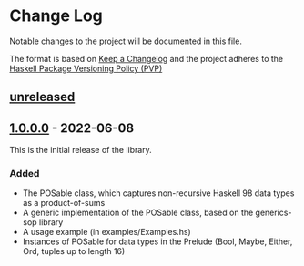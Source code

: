 # Change Log

Notable changes to the project will be documented in this file.

The format is based on [Keep a Changelog](http://keepachangelog.com/) and the
project adheres to the [Haskell Package Versioning
Policy (PVP)](https://pvp.haskell.org)

## [unreleased]

## [1.0.0.0] - 2022-06-08

This is the initial release of the library.

### Added

- The POSable class, which captures non-recursive Haskell 98 data types as a product-of-sums
- A generic implementation of the POSable class, based on the generics-sop library
- A usage example (in examples/Examples.hs)
- Instances of POSable for data types in the Prelude (Bool, Maybe, Either, Ord, tuples up to length 16)

[unreleased]:   https://github.com/Riscky/posable/compare/v1.0.0.0...HEAD
[1.0.0.0]:      https://github.com/Riscky/posable/compare/c81f50a2b...v1.0.0.0
